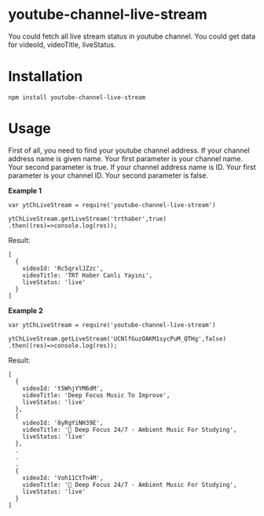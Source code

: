 # youtube-channel-live-stream

You could fetch all live stream status in youtube channel. You could get data for videoId, videoTitle, liveStatus.

# Installation

```
npm install youtube-channel-live-stream

```


# Usage

First of all, you need to find your youtube channel address. If your channel address name is given name. Your first parameter is your channel name. Your second parameter is true. If your channel address name is ID. Your first parameter is your channel ID. Your second parameter is false.

**Example 1**

```
var ytChLiveStream = require('youtube-channel-live-stream')

ytChLiveStream.getLiveStream('trthaber',true)
.then((res)=>console.log(res));
```

Result:

```
[
  {
    videoId: 'Rc5qrxlJZzc',
    videoTitle: 'TRT Haber Canlı Yayını',
    liveStatus: 'live'
  }
]

```


**Example 2**

```
var ytChLiveStream = require('youtube-channel-live-stream')

ytChLiveStream.getLiveStream('UCNlfGuzOAKM1sycPuM_QTHg',false)
.then((res)=>console.log(res));
```

Result:
```
[
  {
    videoId: 't5WhjYYM6dM',
    videoTitle: 'Deep Focus Music To Improve',
    liveStatus: 'live'
  },
  {
    videoId: '8yRgYiNH39E',
    videoTitle: '🔴 Deep Focus 24/7 - Ambient Music For Studying',
    liveStatus: 'live'
  },
  .
  .
  .
  {
    videoId: 'Voh11CtTn4M',
    videoTitle: '🔴 Deep Focus 24/7 - Ambient Music For Studying',
    liveStatus: 'live'
  }
]

```


